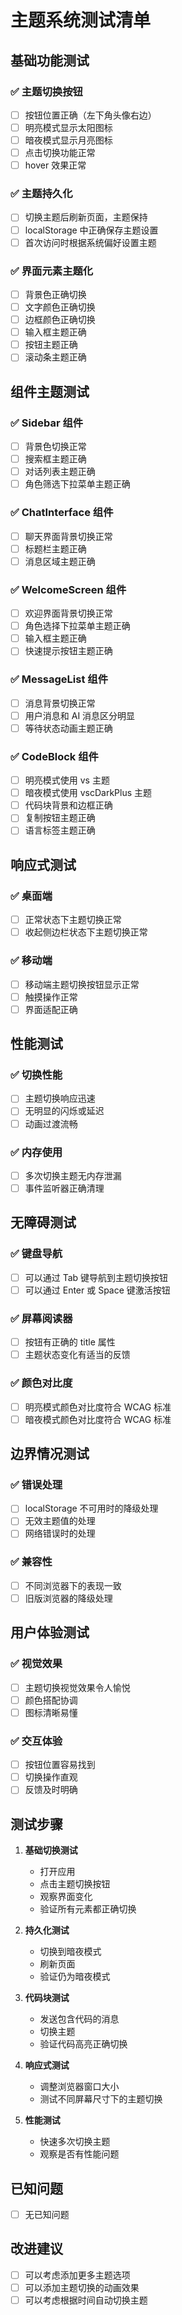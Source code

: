 # 主题系统测试清单

## 基础功能测试

### ✅ 主题切换按钮

- [ ] 按钮位置正确（左下角头像右边）
- [ ] 明亮模式显示太阳图标
- [ ] 暗夜模式显示月亮图标
- [ ] 点击切换功能正常
- [ ] hover 效果正常

### ✅ 主题持久化

- [ ] 切换主题后刷新页面，主题保持
- [ ] localStorage 中正确保存主题设置
- [ ] 首次访问时根据系统偏好设置主题

### ✅ 界面元素主题化

- [ ] 背景色正确切换
- [ ] 文字颜色正确切换
- [ ] 边框颜色正确切换
- [ ] 输入框主题正确
- [ ] 按钮主题正确
- [ ] 滚动条主题正确

## 组件主题测试

### ✅ Sidebar 组件

- [ ] 背景色切换正常
- [ ] 搜索框主题正确
- [ ] 对话列表主题正确
- [ ] 角色筛选下拉菜单主题正确

### ✅ ChatInterface 组件

- [ ] 聊天界面背景切换正常
- [ ] 标题栏主题正确
- [ ] 消息区域主题正确

### ✅ WelcomeScreen 组件

- [ ] 欢迎界面背景切换正常
- [ ] 角色选择下拉菜单主题正确
- [ ] 输入框主题正确
- [ ] 快速提示按钮主题正确

### ✅ MessageList 组件

- [ ] 消息背景切换正常
- [ ] 用户消息和 AI 消息区分明显
- [ ] 等待状态动画主题正确

### ✅ CodeBlock 组件

- [ ] 明亮模式使用 vs 主题
- [ ] 暗夜模式使用 vscDarkPlus 主题
- [ ] 代码块背景和边框正确
- [ ] 复制按钮主题正确
- [ ] 语言标签主题正确

## 响应式测试

### ✅ 桌面端

- [ ] 正常状态下主题切换正常
- [ ] 收起侧边栏状态下主题切换正常

### ✅ 移动端

- [ ] 移动端主题切换按钮显示正常
- [ ] 触摸操作正常
- [ ] 界面适配正确

## 性能测试

### ✅ 切换性能

- [ ] 主题切换响应迅速
- [ ] 无明显的闪烁或延迟
- [ ] 动画过渡流畅

### ✅ 内存使用

- [ ] 多次切换主题无内存泄漏
- [ ] 事件监听器正确清理

## 无障碍测试

### ✅ 键盘导航

- [ ] 可以通过 Tab 键导航到主题切换按钮
- [ ] 可以通过 Enter 或 Space 键激活按钮

### ✅ 屏幕阅读器

- [ ] 按钮有正确的 title 属性
- [ ] 主题状态变化有适当的反馈

### ✅ 颜色对比度

- [ ] 明亮模式颜色对比度符合 WCAG 标准
- [ ] 暗夜模式颜色对比度符合 WCAG 标准

## 边界情况测试

### ✅ 错误处理

- [ ] localStorage 不可用时的降级处理
- [ ] 无效主题值的处理
- [ ] 网络错误时的处理

### ✅ 兼容性

- [ ] 不同浏览器下的表现一致
- [ ] 旧版浏览器的降级处理

## 用户体验测试

### ✅ 视觉效果

- [ ] 主题切换视觉效果令人愉悦
- [ ] 颜色搭配协调
- [ ] 图标清晰易懂

### ✅ 交互体验

- [ ] 按钮位置容易找到
- [ ] 切换操作直观
- [ ] 反馈及时明确

## 测试步骤

1. **基础切换测试**

   - 打开应用
   - 点击主题切换按钮
   - 观察界面变化
   - 验证所有元素都正确切换

2. **持久化测试**

   - 切换到暗夜模式
   - 刷新页面
   - 验证仍为暗夜模式

3. **代码块测试**

   - 发送包含代码的消息
   - 切换主题
   - 验证代码高亮正确切换

4. **响应式测试**

   - 调整浏览器窗口大小
   - 测试不同屏幕尺寸下的主题切换

5. **性能测试**
   - 快速多次切换主题
   - 观察是否有性能问题

## 已知问题

- [ ] 无已知问题

## 改进建议

- [ ] 可以考虑添加更多主题选项
- [ ] 可以添加主题切换的动画效果
- [ ] 可以考虑根据时间自动切换主题
